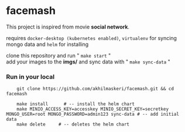 # facemash

This project is inspired from movie **social network**.

requires `docker-desktop (kubernetes enabled)`,
`virtualenv` for syncing mongo data and `helm` for installing

clone this repository and run " `make start` " \
add your images to the **imgs/** and sync data with " `make sync-data` "

### Run in your local
```
    git clone https://github.com/akhilmaskeri/facemash.git && cd facemash
    
    make install      # -- install the helm chart
    make MINIO_ACCESS_KEY=accesskey MINIO_SECRET_KEY=secretkey MONGO_USER=root MONGO_PASSWORD=admin123 sync-data # -- add initial data
    make delete     # -- deletes the helm chart
```
